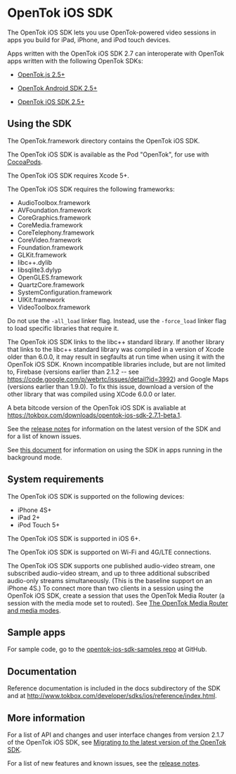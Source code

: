 OpenTok iOS SDK
================

The OpenTok iOS SDK lets you use OpenTok-powered video sessions in apps
you build for iPad, iPhone, and iPod touch devices.

Apps written with the OpenTok iOS SDK 2.7 can interoperate with OpenTok apps
written with the following OpenTok SDKs:

* [OpenTok.js 2.5+](http://tokbox.com/developer/sdks/js/)

* [OpenTok Android SDK
  2.5+](http://tokbox.com/opentok/developer/sdks/android/)

* [OpenTok iOS SDK 2.5+](http://tokbox.com/developer/sdks/ios/)

Using the SDK
-------------

The OpenTok.framework directory contains the OpenTok iOS SDK.

The OpenTok iOS SDK is available as the Pod "OpenTok", for use with
[CocoaPods](http://cocoapods.org/).

The OpenTok iOS SDK requires Xcode 5+.

The OpenTok iOS SDK requires the following frameworks:

* AudioToolbox.framework
* AVFoundation.framework
* CoreGraphics.framework
* CoreMedia.framework
* CoreTelephony.framework
* CoreVideo.framework
* Foundation.framework
* GLKit.framework
* libc++.dylib
* libsqlite3.dylyp
* OpenGLES.framework
* QuartzCore.framework
* SystemConfiguration.framework
* UIKit.framework
* VideoToolbox.framework

Do not use the `-all_load` linker flag. Instead, use the `-force_load` linker
flag to load specific libraries that require it.

The OpenTok iOS SDK links to the libc++ standard library. If another library
that links to the libc++ standard library was compiled in a version of Xcode
older than 6.0.0, it may result in segfaults at run time when using it with the
OpenTok iOS SDK. Known incompatible libraries include, but are not limited to,
Firebase (versions earlier than 2.1.2 -- see
https://code.google.com/p/webrtc/issues/detail?id=3992) and Google Maps
(versions earlier than 1.9.0). To fix this issue, download a version of the
other library that was compiled using XCode 6.0.0 or later.

A beta bitcode version of the OpenTok iOS SDK is avaliable at
<https://tokbox.com/downloads/opentok-ios-sdk-2.7.1-beta.1>.

See the [release notes](release-notes.md) for information on the latest version
of the SDK and for a list of known issues.

See [this document](http://tokbox.com/developer/sdks/ios/background-state.html)
for information on using the SDK in apps running in the background mode.

System requirements
-------------------

The OpenTok iOS SDK is supported on the following devices:

* iPhone 4S+
* iPad 2+
* iPod Touch 5+

The OpenTok iOS SDK is supported in iOS 6+.

The OpenTok iOS SDK is supported on Wi-Fi and 4G/LTE connections.

The OpenTok iOS SDK supports one published audio-video stream, one
subscribed audio-video stream, and up to three additional subscribed
audio-only streams simultaneously. (This is the baseline support on
an iPhone 4S.) To connect more than two clients in a session using the
OpenTok iOS SDK, create a session that uses the OpenTok Media Router
(a session with the media mode set to routed). See
[The OpenTok Media Router and media
modes](http://tokbox.com/developer/guides/create-session/#media-mode).

Sample apps
-----------

For sample code, go to the
[opentok-ios-sdk-samples repo](https://github.com/opentok/opentok-ios-sdk-samples)
at GitHub.

Documentation
-------------

Reference documentation is included in the docs subdirectory of the SDK and at
<http://www.tokbox.com/developer/sdks/ios/reference/index.html>.

More information
-----------------

For a list of API and changes and user interface changes from version 2.1.7 of
the OpenTok iOS SDK, see [Migrating to the latest version of the OpenTok
SDK](http://tokbox.com/developer/sdks/ios/migrating-to-version-2.2.html).

For a list of new features and known issues, see the [release notes](release_notes.md).

